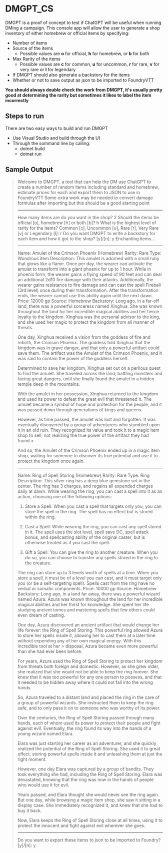 # DMGPT_CS
DMGPT is a proof of concept to test if ChatGPT will be useful when running DMing a campaign. This console app will allow the user to generate a shop inventory of either homebrew or official items by specifying:
- Number of items
- Source of the items
    - Possible values are **o** for official, **h** for homebrew, or **b** for both
- Max Rarity of the items
    - Possible values are **c** for common, **u** for uncommon, **r** for rare, **v** for very rare or **l** for legendary
- If DMGPT should also generate a backstory for the items
- Whether or not to save output as json to be imported to FoundryVTT

**You should always double check the work from DMGPT, it's usually pretty good at determining the rarity but sometimes it likes to label the item incorrectly** 

## Steps to run

There are two easy ways to build and run DMGPT
- Use Visual Studio and build through the UI
- Through the sommand line by calling: 
    - dotnet build
    - dotnet run

## Sample Output

> Welcome to DMGPT, a tool that can help the DM use ChatGPT to create a number of random items including standard and homebrew, estimate prices for each and export them to JSON to use in FoundryVTT
> Some extra work may be needed to convert damage formulas after importing but this should be a good starting point
> _________________________________________________________________________________________________________________
> How many items are do you want in the shop? 2
> Should the items be official [o], homebrew [h] or both [b]? h
> What is the highest level of rarity for the items? Common [c], Uncommon [u], Rare [r], Very Rare [v] or Legendary [l]: r
> Do you want DMGPT to write a backstory for each item and how it got to the shop? [y]/[n]: y
> Enchanting items...
> _________________________________________________________________________________________________________________
> Name: Amulet of the Crimson Phoenix (Homebrew)
> Rarity: Rare
> Type: Wondrous item
> Description: This amulet is adorned with a small ruby that glows like a flame. Once per day, the wearer can activate the amulet to transform into a giant phoenix for up to 1 hour. While in phoenix form, the wearer gains a flying speed of 90 feet and can deal an additional 2d10 fire damage with their attacks. Additionally, the wearer gains resistance to fire damage and can cast the spell Fireball (3rd level) once during their transformation. After the transformation ends, the wearer cannot use this ability again until the next dawn.
> Price: 12000 gp
> Source: Homebrew
> Backstory: Long ago, in a far-off land, there was a powerful sorceress named Xinghua. She was known throughout the land for her incredible magical abilities and her fierce loyalty to the kingdom. Xinghua was the personal advisor to the king, and she used her magic to protect the kingdom from all manner of threats.
>
> One day, Xinghua received a vision from the goddess of fire and rebirth, the Crimson Phoenix. The goddess told Xinghua that the kingdom was in grave danger, and that only a powerful artifact could save them. The artifact was the Amulet of the Crimson Phoenix, and it was said to contain the power of the goddess herself.
>
> Determined to save her kingdom, Xinghua set out on a perilous quest to find the amulet. She traveled across the land, battling monsters and facing great dangers, until she finally found the amulet in a hidden temple deep in the mountains.
>
> With the amulet in her possession, Xinghua returned to the kingdom and used its power to defeat the great evil that threatened it. The amulet became a symbol of hope and protection for the people, and it was passed down through generations of kings and queens.
>
> However, as time passed, the amulet was lost and forgotten. It was eventually discovered by a group of adventurers who stumbled upon it in an old ruin. They recognized its value and took it to a magic item shop to sell, not realizing the true power of the artifact they had found.>
>
> And so, the Amulet of the Crimson Phoenix ended up in a magic item shop, waiting for someone to discover its true potential and use it to protect the kingdom once again.
> _________________________________________________________________________________________________________________
> Name: Ring of Spell Storing (Homebrew)
> Rarity: Rare
> Type: Ring
> Description: This silver ring has a deep blue gemstone set in the center. The ring has 3 charges, and regains all expended charges daily at dawn. While wearing the ring, you can cast a spell into it as an action, choosing one of the following options:
>
> 1. Store a Spell: When you cast a spell that targets only you, you can store the spell in the ring. The spell has no effect but is stored within the ring.
>
> 2. Cast a Spell: While wearing the ring, you can cast any spell stored in it. The spell uses the slot level, spell save DC, spell attack bonus, and spellcasting ability of the original caster, but is otherwise treated as if you cast the spell.
>
> 3. Gift a Spell: You can give the ring to another creature. When you do so, you can choose to transfer any spells stored in the ring to the creature.
>
> The ring can store up to 3 levels worth of spells at a time. When you store a spell, it must be of a level you can cast, and it must target only you (or be a self-targeting spell). Spells cast from the ring have no verbal or somatic components.
> Price: 10000 gp
> Source: Homebrew
> Backstory: Long ago, in a land far away, there was a powerful wizard named Azura. Azura was known throughout the land for her incredible magical abilities and her thirst for knowledge. She spent her life studying ancient tomes and mastering spells that few others could even dream of casting.
>
> One day, Azura discovered an ancient artifact that would change her life forever: the Ring of Spell Storing. This powerful ring allowed Azura to store her spells inside it, allowing her to cast them at a later time without expending any of her own magical energy. With this incredible tool at her > disposal, Azura became even more powerful than she had ever been before.
>
> For years, Azura used the Ring of Spell Storing to protect her kingdom from threats both foreign and domestic. However, as she grew older, she realized that she would not be able to keep the ring forever. She knew that it was too powerful for any one person to possess, and that it needed to be hidden away where it could not fall into the wrong hands.
>
> So, Azura traveled to a distant land and placed the ring in the care of a group of powerful wizards. She instructed them to keep the ring safe, and to only pass it on to someone who was worthy of its power.
>
> Over the centuries, the Ring of Spell Storing passed through many hands, each of whom used its power to protect their people and fight against evil. Eventually, the ring found its way into the hands of a young wizard named Elara.
>
> Elara was just starting her career as an adventurer, and she quickly realized the potential of the Ring of Spell Storing. She used it to great effect, storing powerful spells inside it and unleashing them at just the right moment.
>
> However, one day Elara was captured by a group of bandits. They took everything she had, including the Ring of Spell Storing. Elara was devastated, knowing that the ring was now in the hands of people who would use it for evil.
>
> Years passed, and Elara thought she would never see the ring again. But one day, while browsing a magic item shop, she saw it sitting in a display case. She immediately recognized it, and knew that she had to buy it back.
>
> Now, Elara keeps the Ring of Spell Storing close at all times, using it to protect the innocent and fight against evil wherever she goes.
> _________________________________________________________________________________________________________________
> Do you want to export these items to json to be imported to Foundry? [y]/[n]: y